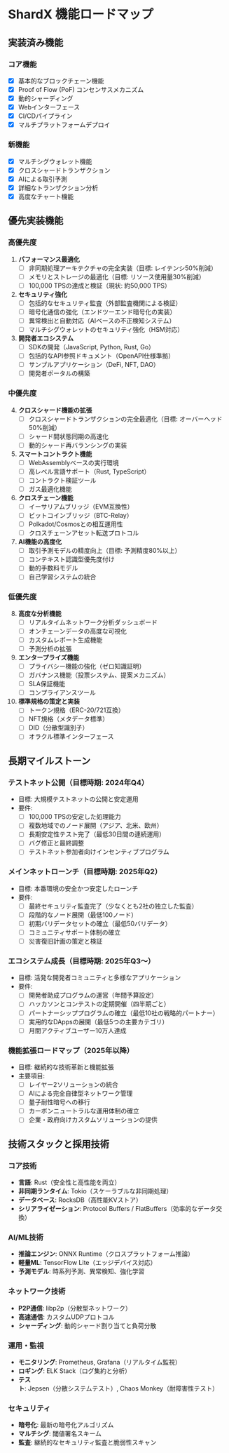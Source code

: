 # ShardX 機能ロードマップ

## 実装済み機能

### コア機能
- [x] 基本的なブロックチェーン機能
- [x] Proof of Flow (PoF) コンセンサスメカニズム
- [x] 動的シャーディング
- [x] Webインターフェース
- [x] CI/CDパイプライン
- [x] マルチプラットフォームデプロイ

### 新機能
- [x] マルチシグウォレット機能
- [x] クロスシャードトランザクション
- [x] AIによる取引予測
- [x] 詳細なトランザクション分析
- [x] 高度なチャート機能

## 優先実装機能

### 高優先度
1. **パフォーマンス最適化**
   - [ ] 非同期処理アーキテクチャの完全実装（目標: レイテンシ50%削減）
   - [ ] メモリとストレージの最適化（目標: リソース使用量30%削減）
   - [ ] 100,000 TPSの達成と検証（現状: 約50,000 TPS）

2. **セキュリティ強化**
   - [ ] 包括的なセキュリティ監査（外部監査機関による検証）
   - [ ] 暗号化通信の強化（エンドツーエンド暗号化の実装）
   - [ ] 異常検出と自動対応（AIベースの不正検知システム）
   - [ ] マルチシグウォレットのセキュリティ強化（HSM対応）

3. **開発者エコシステム**
   - [ ] SDKの開発（JavaScript, Python, Rust, Go）
   - [ ] 包括的なAPI参照ドキュメント（OpenAPI仕様準拠）
   - [ ] サンプルアプリケーション（DeFi, NFT, DAO）
   - [ ] 開発者ポータルの構築

### 中優先度
4. **クロスシャード機能の拡張**
   - [ ] クロスシャードトランザクションの完全最適化（目標: オーバーヘッド50%削減）
   - [ ] シャード間状態同期の高速化
   - [ ] 動的シャード再バランシングの実装

5. **スマートコントラクト機能**
   - [ ] WebAssemblyベースの実行環境
   - [ ] 高レベル言語サポート（Rust, TypeScript）
   - [ ] コントラクト検証ツール
   - [ ] ガス最適化機能

6. **クロスチェーン機能**
   - [ ] イーサリアムブリッジ（EVM互換性）
   - [ ] ビットコインブリッジ（BTC-Relay）
   - [ ] Polkadot/Cosmosとの相互運用性
   - [ ] クロスチェーンアセット転送プロトコル

7. **AI機能の高度化**
   - [ ] 取引予測モデルの精度向上（目標: 予測精度80%以上）
   - [ ] コンテキスト認識型優先度付け
   - [ ] 動的手数料モデル
   - [ ] 自己学習システムの統合

### 低優先度
8. **高度な分析機能**
   - [ ] リアルタイムネットワーク分析ダッシュボード
   - [ ] オンチェーンデータの高度な可視化
   - [ ] カスタムレポート生成機能
   - [ ] 予測分析の拡張

9. **エンタープライズ機能**
   - [ ] プライバシー機能の強化（ゼロ知識証明）
   - [ ] ガバナンス機能（投票システム、提案メカニズム）
   - [ ] SLA保証機能
   - [ ] コンプライアンスツール

10. **標準規格の策定と実装**
    - [ ] トークン規格（ERC-20/721互換）
    - [ ] NFT規格（メタデータ標準）
    - [ ] DID（分散型識別子）
    - [ ] オラクル標準インターフェース

## 長期マイルストーン

### テストネット公開（目標時期: 2024年Q4）
- 目標: 大規模テストネットの公開と安定運用
- 要件:
  - [ ] 100,000 TPSの安定した処理能力
  - [ ] 複数地域でのノード展開（アジア、北米、欧州）
  - [ ] 長期安定性テスト完了（最低30日間の連続運用）
  - [ ] バグ修正と最終調整
  - [ ] テストネット参加者向けインセンティブプログラム

### メインネットローンチ（目標時期: 2025年Q2）
- 目標: 本番環境の安全かつ安定したローンチ
- 要件:
  - [ ] 最終セキュリティ監査完了（少なくとも2社の独立した監査）
  - [ ] 段階的なノード展開（最低100ノード）
  - [ ] 初期バリデータセットの確立（最低50バリデータ）
  - [ ] コミュニティサポート体制の確立
  - [ ] 災害復旧計画の策定と検証

### エコシステム成長（目標時期: 2025年Q3〜）
- 目標: 活発な開発者コミュニティと多様なアプリケーション
- 要件:
  - [ ] 開発者助成プログラムの運営（年間予算設定）
  - [ ] ハッカソンとコンテストの定期開催（四半期ごと）
  - [ ] パートナーシッププログラムの確立（最低10社の戦略的パートナー）
  - [ ] 実用的なDAppsの展開（最低5つの主要カテゴリ）
  - [ ] 月間アクティブユーザー10万人達成

### 機能拡張ロードマップ（2025年以降）
- 目標: 継続的な技術革新と機能拡張
- 主要項目:
  - [ ] レイヤー2ソリューションの統合
  - [ ] AIによる完全自律型ネットワーク管理
  - [ ] 量子耐性暗号への移行
  - [ ] カーボンニュートラルな運用体制の確立
  - [ ] 企業・政府向けカスタムソリューションの提供

## 技術スタックと採用技術

### コア技術
- **言語**: Rust（安全性と高性能を両立）
- **非同期ランタイム**: Tokio（スケーラブルな非同期処理）
- **データベース**: RocksDB（高性能KVストア）
- **シリアライゼーション**: Protocol Buffers / FlatBuffers（効率的なデータ交換）

### AI/ML技術
- **推論エンジン**: ONNX Runtime（クロスプラットフォーム推論）
- **軽量ML**: TensorFlow Lite（エッジデバイス対応）
- **予測モデル**: 時系列予測、異常検知、強化学習

### ネットワーク技術
- **P2P通信**: libp2p（分散型ネットワーク）
- **高速通信**: カスタムUDPプロトコル
- **シャーディング**: 動的シャード割り当てと負荷分散

### 運用・監視
- **モニタリング**: Prometheus, Grafana（リアルタイム監視）
- **ロギング**: ELK Stack（ログ集約と分析）
- **テスト**: Jepsen（分散システムテスト）, Chaos Monkey（耐障害性テスト）

### セキュリティ
- **暗号化**: 最新の暗号化アルゴリズム
- **マルチシグ**: 閾値署名スキーム
- **監査**: 継続的なセキュリティ監査と脆弱性スキャン